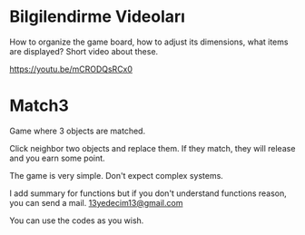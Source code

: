# Bilgilendirme Videoları
How to organize the game board, how to adjust its dimensions, what items are displayed? Short video about these.

https://youtu.be/mCRODQsRCx0

# Match3
Game where 3 objects are matched.

Click neighbor two objects and replace them. If they match, they will release and you earn some point.

The game is very simple. Don't expect complex systems.

I add summary for functions but if you don't understand functions reason, you can send a mail. 13yedecim13@gmail.com

You can use the codes as you wish.
